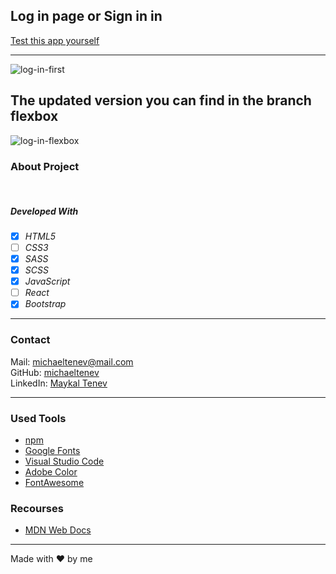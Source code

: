 ## Log in page or Sign in in

[Test this app yourself](maykaltenev.github.io/log-in-page/)

---

![log-in-first](./images/log-in-first.png)

## The updated version you can find in the branch flexbox

![log-in-flexbox](./images/flexbox-1.png)

### About Project
<br>

##### Developed With

- [x] _HTML5_
- [ ] _CSS3_
- [x] _SASS_
- [x] _SCSS_
- [x] _JavaScript_
- [ ] _React_
- [X] _Bootstrap_

---

### Contact

Mail: <michaeltenev@mail.com><br>
GitHub: [michaeltenev](https://github.com/maykaltenev)<br>
LinkedIn: [Maykal Tenev](https://www.linkedin.com/in/maykal-tenev-a8729586/)

---

### Used Tools

- [npm](https://www.npmjs.com/)
- [Google Fonts](https://fonts.google.com/)
- [Visual Studio Code](https://code.visualstudio.com/)
- [Adobe Color](https://color.adobe.com/create/color-wheel)
- [FontAwesome](https://fontawesome.com/)

### Recourses

- [MDN Web Docs](https://developer.mozilla.org/de/)

---

Made with ❤️ by me
